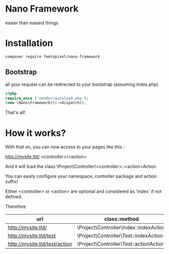 # Nano Framework
easier than easiest things

# Installation

```
composer require femtopixel/nano-framework
```

## Bootstrap

all your request can be redirected to your bootstrap (assuming index.php)

```php
<?php
require_once ('vendor/autoload.php');
(new \Nano\Framework())->dispatch();
```

That's all!

# How it works?

With that on, you can now access to your pages like this :

http://mysite.tld/ \<controller>/\<action>

And it will load the class \Project\Controller\\\<controller>::\<action>Action

You can easily configure your namespace, controller package and action suffix!

Either \<controller> or \<action> are optional and considered as 'index' if not defined.

Therefore

url | class::method
--- | -------------
http://mysite.tld/ | \Project\Controller\Index::indexAction
http://mysite.tld/test | \Project\Controller\Test::indexAction
http://mysite.tld/test/action | \Project\Controller\Test::actionAction
